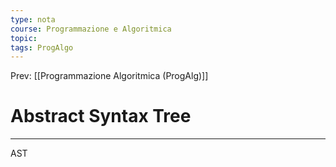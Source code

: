 ```yaml
---
type: nota
course: Programmazione e Algoritmica
topic: 
tags: ProgAlgo
---
```


Prev: [[Programmazione Algoritmica (ProgAlg)]]

# Abstract Syntax Tree
---

AST

